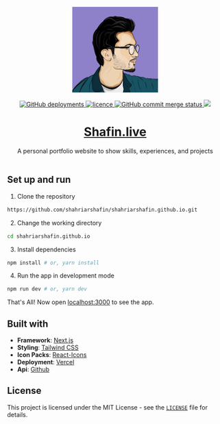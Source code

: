 <p align="center">
    <img src="public/assets/images/icons/icon-384x384.png" alt="Logo" width="200">
</p>

<p align="center">
<a href="" target="blank">
<img alt="GitHub deployments" src="https://img.shields.io/github/deployments/shahriarshafin/shahriarshafin.github.io/production?label=vercel&logo=vercel&logoColor=vercel&style=flat-square">
</a>
<a href="https://github.com/shahriarshafin/shahriarshafin.github.io/blob/master/LICENSE" target="blank">
<img src="https://img.shields.io/badge/License-MIT-blue?style=flat-square" alt="licence" />
</a>
<a href="https://github.com/shahriarshafin/shahriarshafin.github.io/commits/v2" target="blank">
<img alt="GitHub commit merge status" src="https://img.shields.io/github/commit-status/shahriarshafin/shahriarshafin.github.io/master/efc47576d96123509711d275c6fe613a3bfe4b94?style=flat-square"/>
</a>
<a href="https://twitter.com/intent/tweet?text=👋%20Check%20this%20amazing%20portfolio!%20https://shafin.live/,%20created%20by%20@connectshafin">
<img src="https://img.shields.io/twitter/url?label=Share%20on%20Twitter&style=social&url=https%3A%2F%2Fgithub.com%2Fshahriar%2Fshafin">
</a>
</p>

<div align="center">
<h1>
<a href="https://shafin.live/" target="_blank">Shafin.live</a>
</h1>
A personal portfolio website to show skills, experiences, and projects
</div>

<br/>

## Set up and run

1. Clone the repository

```bash
https://github.com/shahriarshafin/shahriarshafin.github.io.git
```

2. Change the working directory

```bash
cd shahriarshafin.github.io
```

3. Install dependencies

```bash
npm install # or, yarn install
```

4. Run the app in development mode

```bash
npm run dev # or, yarn dev
```

That's All! Now open [localhost:3000](http://localhost:3000/) to see the app.

## Built with
- **Framework**: [Next.js](https://nextjs.org/)
- **Styling**: [Tailwind CSS](https://tailwindcss.com/)
- **Icon Packs**: [React-Icons](https://react-icons.github.io/react-icons/)
- **Deployment**: [Vercel](https://vercel.com)
- **Api**: [Github](https://api.github.com)


## License

This project is licensed under the MIT License - see the [`LICENSE`](LICENSE) file for details.
